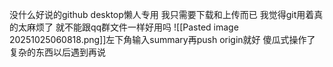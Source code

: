 没什么好说的github desktop懒人专用
我只需要下载和上传而已
我觉得git用着真的太麻烦了
就不能跟qq群文件一样好用吗
![[Pasted image 20251025060818.png]]左下角输入summary再push origin就好
傻瓜式操作了
复杂的东西以后遇到再说
